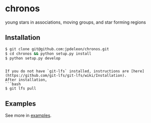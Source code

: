 # chronos
young stars in associations, moving groups, and star forming regions

## Installation
```bash
$ git clone git@github.com:jpdeleon/chronos.git
$ cd chronos && python setup.py install
$ python setup.py develop
```
```

If you do not have `git-lfs` installed, instructions are [here](https://github.com/git-lfs/git-lfs/wiki/Installation).
After installation,
```bash
$ git lfs pull
```

## Examples
See more in [examples](https://github.com/jpdeleon/chronos/tree/master/notebooks).
